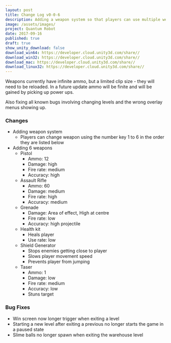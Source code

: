 ```yaml
---
layout: post
title: Change Log v0-0-6
description: Adding a weapon system so that players can use multiple weapons.
image: /assets/images/
project: Quantum Robot
date: 2017-09-16
published: true
draft: true
show_unity_download: false
download_win64: https://developer.cloud.unity3d.com/share//
download_win32: https://developer.cloud.unity3d.com/share//
download_mac: https://developer.cloud.unity3d.com/share//
download_linux32: https://developer.cloud.unity3d.com/share//
---
```


Weapons currently have infinite ammo, but a limited clip size - they will need to be reloaded. In a future update ammo will be finite and will be gained by picking up power ups.

Also fixing all known bugs involving changing levels and the wrong overlay menus showing up. 

### Changes

* Adding weapon system
    * Players can change weapon using the number key 1 to 6 in the order they are listed below
* Adding 6 weapons
    * Pistol
        * Ammo: 12
        * Damage: high
        * Fire rate: medium
        * Accuracy: high
    * Assault Rifle
        * Ammo: 60
        * Damage: medium
        * Fire rate: high
        * Accuracy: medium
    * Grenade
        * Damage: Area of effect, High at centre
        * Fire rate: low
        * Accuracy: high projectile
    * Health kit
        * Heals player
        * Use rate: low
    * Shield Generator
        * Stops enemies getting close to player
        * Slows player movement speed
        * Prevents player from jumping
    * Taser
        * Ammo: 1
        * Damage: low
        * Fire rate: medium
        * Accuracy: low
        * Stuns target


### Bug Fixes

* Win screen now longer trigger when exiting a level
* Starting a new level after exiting a previous no longer starts the game in a paused state
* Slime balls no longer spawn when exiting the warehouse level
